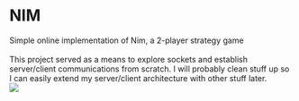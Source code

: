 # NIM
Simple online implementation of Nim, a 2-player strategy game <br>
<br>
This project served as a means to explore sockets and establish server/client communications from scratch. I will probably clean stuff up so I can easily extend my server/client architecture with other stuff later.
<br>
<image src="https://github.com/kkaarraacc/NIM/blob/master/Capture.PNG">
